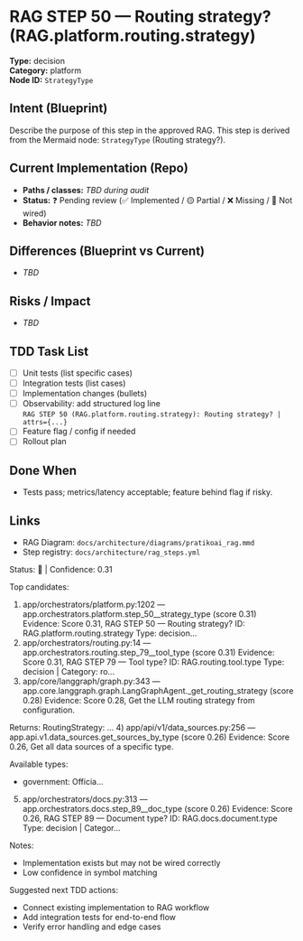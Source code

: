 # RAG STEP 50 — Routing strategy? (RAG.platform.routing.strategy)

**Type:** decision  
**Category:** platform  
**Node ID:** `StrategyType`

## Intent (Blueprint)
Describe the purpose of this step in the approved RAG. This step is derived from the Mermaid node: `StrategyType` (Routing strategy?).

## Current Implementation (Repo)
- **Paths / classes:** _TBD during audit_
- **Status:** ❓ Pending review (✅ Implemented / 🟡 Partial / ❌ Missing / 🔌 Not wired)
- **Behavior notes:** _TBD_

## Differences (Blueprint vs Current)
- _TBD_

## Risks / Impact
- _TBD_

## TDD Task List
- [ ] Unit tests (list specific cases)
- [ ] Integration tests (list cases)
- [ ] Implementation changes (bullets)
- [ ] Observability: add structured log line  
  `RAG STEP 50 (RAG.platform.routing.strategy): Routing strategy? | attrs={...}`
- [ ] Feature flag / config if needed
- [ ] Rollout plan

## Done When
- Tests pass; metrics/latency acceptable; feature behind flag if risky.

## Links
- RAG Diagram: `docs/architecture/diagrams/pratikoai_rag.mmd`
- Step registry: `docs/architecture/rag_steps.yml`


<!-- AUTO-AUDIT:BEGIN -->
Status: 🔌  |  Confidence: 0.31

Top candidates:
1) app/orchestrators/platform.py:1202 — app.orchestrators.platform.step_50__strategy_type (score 0.31)
   Evidence: Score 0.31, RAG STEP 50 — Routing strategy?
ID: RAG.platform.routing.strategy
Type: decision...
2) app/orchestrators/routing.py:14 — app.orchestrators.routing.step_79__tool_type (score 0.31)
   Evidence: Score 0.31, RAG STEP 79 — Tool type?
ID: RAG.routing.tool.type
Type: decision | Category: ro...
3) app/core/langgraph/graph.py:343 — app.core.langgraph.graph.LangGraphAgent._get_routing_strategy (score 0.28)
   Evidence: Score 0.28, Get the LLM routing strategy from configuration.

Returns:
    RoutingStrategy: ...
4) app/api/v1/data_sources.py:256 — app.api.v1.data_sources.get_sources_by_type (score 0.26)
   Evidence: Score 0.26, Get all data sources of a specific type.

Available types:
- government: Officia...
5) app/orchestrators/docs.py:313 — app.orchestrators.docs.step_89__doc_type (score 0.26)
   Evidence: Score 0.26, RAG STEP 89 — Document type?
ID: RAG.docs.document.type
Type: decision | Categor...

Notes:
- Implementation exists but may not be wired correctly
- Low confidence in symbol matching

Suggested next TDD actions:
- Connect existing implementation to RAG workflow
- Add integration tests for end-to-end flow
- Verify error handling and edge cases
<!-- AUTO-AUDIT:END -->